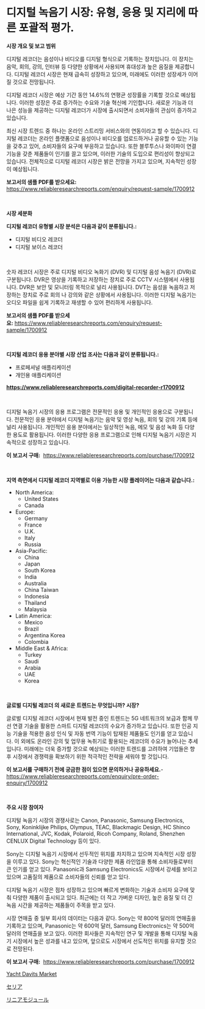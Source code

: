 <p><h1>디지털 녹음기 시장: 유형, 응용 및 지리에 따른 포괄적 평가.</h1></p><p><strong>시장 개요 및 보고 범위</strong></p>
<p><p>디지털 레코더는 음성이나 비디오를 디지털 형식으로 기록하는 장치입니다. 이 장치는 음악, 회의, 강의, 인터뷰 등 다양한 상황에서 사용되며 휴대성과 높은 음질을 제공합니다. 디지털 레코더 시장은 현재 급속히 성장하고 있으며, 미래에도 이러한 성장세가 이어질 것으로 전망됩니다.  </p><p>디지털 레코더 시장은 예상 기간 동안 14.6%의 연평균 성장률을 기록할 것으로 예상됩니다. 이러한 성장은 주로 증가하는 수요와 기술 혁신에 기인합니다. 새로운 기능과 더 나은 성능을 제공하는 디지털 레코더가 시장에 출시되면서 소비자들의 관심이 증가하고 있습니다.  </p><p>최신 시장 트렌드 중 하나는 온라인 스트리밍 서비스와의 연동이라고 할 수 있습니다. 디지털 레코더는 온라인 플랫폼으로 음성이나 비디오를 업로드하거나 공유할 수 있는 기능을 갖추고 있어, 소비자들의 요구에 부응하고 있습니다. 또한 블루투스나 와이파이 연결 기능을 갖춘 제품들이 인기를 끌고 있으며, 이러한 기술의 도입으로 편리성이 향상되고 있습니다. 전체적으로 디지털 레코더 시장은 밝은 전망을 가지고 있으며, 지속적인 성장이 예상됩니다.</p></p>
<p><strong>보고서의 샘플 PDF를 받으세요:</strong> <a href="https://www.reliableresearchreports.com/enquiry/request-sample/1700912">https://www.reliableresearchreports.com/enquiry/request-sample/1700912</a></p>
<p>&nbsp;</p>
<p><strong>시장 세분화</strong></p>
<p><strong>디지털 레코더 유형별 시장 분석은 다음과 같이 분류됩니다.:</strong></p>
<p><ul><li>디지털 비디오 레코더</li><li>디지털 보이스 레코더</li></ul></p>
<p>&nbsp;</p>
<p><p>숫자 레코더 시장은 주로 디지털 비디오 녹화기 (DVR) 및 디지털 음성 녹음기 (DVR)로 구분됩니다. DVR은 영상을 기록하고 저장하는 장치로 주로 CCTV 시스템에서 사용됩니다. DVR은 보안 및 모니터링 목적으로 널리 사용됩니다. DVT는 음성을 녹음하고 저장하는 장치로 주로 회의 나 강의와 같은 상황에서 사용됩니다. 이러한 디지털 녹음기는 오디오 파일을 쉽게 기록하고 재생할 수 있어 편리하게 사용됩니다.</p></p>
<p><strong>보고서의 샘플 PDF를 받으세요:</strong>&nbsp;<a href="https://www.reliableresearchreports.com/enquiry/request-sample/1700912">https://www.reliableresearchreports.com/enquiry/request-sample/1700912</a></p>
<p>&nbsp;</p>
<p><strong> 디지털 레코더 응용 분야별 시장 산업 조사는 다음과 같이 분류됩니다.:</strong></p>
<p><ul><li>프로페셔널 애플리케이션</li><li>개인용 애플리케이션</li></ul></p>
<p><strong><a href="https://www.reliableresearchreports.com/digital-recorder-r1700912">https://www.reliableresearchreports.com/digital-recorder-r1700912</a></strong></p>
<p>&nbsp;</p>
<p><p>디지털 녹음기 시장의 응용 프로그램은 전문적인 응용 및 개인적인 응용으로 구분됩니다. 전문적인 응용 분야에서 디지털 녹음기는 음악 및 영상 녹음, 회의 및 강의 기록 등에 널리 사용됩니다. 개인적인 응용 분야에서는 일상적인 녹음, 메모 및 음성 녹화 등 다양한 용도로 활용됩니다. 이러한 다양한 응용 프로그램으로 인해 디지털 녹음기 시장은 지속적으로 성장하고 있습니다.</p></p>
<p><strong>이 보고서 구매:</strong>&nbsp; <a href="https://www.reliableresearchreports.com/purchase/1700912">https://www.reliableresearchreports.com/purchase/1700912</a></p>
<p>&nbsp;</p>
<p><strong>지역 측면에서 디지털 레코더 지역별로 이용 가능한 시장 플레이어는 다음과 같습니다.:</strong></p>
<p><ul>
    <li>
        North America:
        <ul>
            <li>United States</li>
            <li>Canada</li>
        </ul>
    </li>
    <li>
        Europe:
        <ul>
            <li>Germany</li>
            <li>France</li>
            <li>U.K.</li>
            <li>Italy</li>
            <li>Russia</li>
        </ul>
    </li>
    <li>
        Asia-Pacific:
        <ul>
            <li>China</li>
            <li>Japan</li>
            <li>South Korea</li>
            <li>India</li>
            <li>Australia</li>
            <li>China Taiwan</li>
            <li>Indonesia</li>
            <li>Thailand</li>
            <li>Malaysia</li>
        </ul>
    </li>
    <li>
        Latin America:
        <ul>
            <li>Mexico</li>
            <li>Brazil</li>
            <li>Argentina Korea</li>
            <li>Colombia</li>
        </ul>
    </li>
    <li>
        Middle East & Africa:
        <ul>
            <li>Turkey</li>
            <li>Saudi</li>
            <li>Arabia</li>
            <li>UAE</li>
            <li>Korea</li>
        </ul>
    </li>
    </ul></p>
<p>&nbsp;</p>
<p><strong>글로벌 디지털 레코더 의 새로운 트렌드는 무엇입니까? 시장?</strong></p>
<p><p>글로벌 디지털 레코더 시장에서 현재 발전 중인 트렌드는 5G 네트워크의 보급과 함께 무선 연결 기술을 활용한 스마트 디지털 레코더의 수요가 증가하고 있습니다. 또한 인공 지능 기술을 적용한 음성 인식 및 자동 번역 기능이 탑재된 제품들도 인기를 얻고 있습니다. 이 외에도 온라인 강의 및 업무용 녹취기로 활용되는 레코더의 수요가 늘어나는 추세입니다. 미래에는 더욱 증가할 것으로 예상되는 이러한 트렌드를 고려하여 기업들은 향후 시장에서 경쟁력을 확보하기 위한 적극적인 전략을 세워야 할 것입니다.</p></p>
<p><strong>이 보고서를 구매하기 전에 궁금한 점이 있으면 문의하거나 공유하세요.</strong>- <a href="https://www.reliableresearchreports.com/enquiry/pre-order-enquiry/1700912">https://www.reliableresearchreports.com/enquiry/pre-order-enquiry/1700912</a></p>
<p>&nbsp;</p>
<p><strong>주요 시장 참여자</strong></p>
<p><p>디지털 녹음기 시장의 경쟁사로는 Canon, Panasonic, Samsung Electronics, Sony, Koninklijke Philips, Olympus, TEAC, Blackmagic Design, HC Shinco International, JVC, Kodak, Polaroid, Ricoh Company, Roland, Shenzhen CENLUX Digital Technology 등이 있다. </p><p>Sony는 디지털 녹음기 시장에서 선두적인 위치를 차지하고 있으며 지속적인 시장 성장을 이루고 있다. Sony는 혁신적인 기술과 다양한 제품 라인업을 통해 소비자들로부터 큰 인기를 얻고 있다. Panasonic과 Samsung Electronics도 시장에서 강세를 보이고 있으며 고품질의 제품으로 소비자들의 신뢰를 얻고 있다.</p><p>디지털 녹음기 시장은 점차 성장하고 있으며 빠르게 변화하는 기술과 소비자 요구에 맞춰 다양한 제품이 출시되고 있다. 최근에는 더 작고 가벼운 디자인, 높은 음질 및 더 긴 녹음 시간을 제공하는 제품들이 주목을 받고 있다.</p><p>시장 연매출 중 일부 회사의 데이터는 다음과 같다. Sony는 약 800억 달러의 연매출을 기록하고 있으며, Panasonic는 약 600억 달러, Samsung Electronics는 약 500억 달러의 연매출을 보고 있다. 이러한 회사들은 지속적인 연구 및 개발을 통해 디지털 녹음기 시장에서 높은 성과를 내고 있으며, 앞으로도 시장에서 선도적인 위치를 유지할 것으로 전망된다.</p></p>
<p><strong>이 보고서 구매:</strong>&nbsp;&nbsp;<a href="https://www.reliableresearchreports.com/purchase/1700912">https://www.reliableresearchreports.com/purchase/1700912</a></p>
<p><p><a href="https://github.com/mancsybtousav/Market-Research-Report-List-2/blob/main/yacht-davits-market.md">Yacht Davits Market</a></p><p><a href="https://github.com/marbadji/Market-Research-Report-List-1/blob/main/297356929651.md">セリア</a></p><p><a href="https://github.com/KaydenJohns1964/Market-Research-Report-List-1/blob/main/220355429652.md">リニアモジュール</a></p></p>